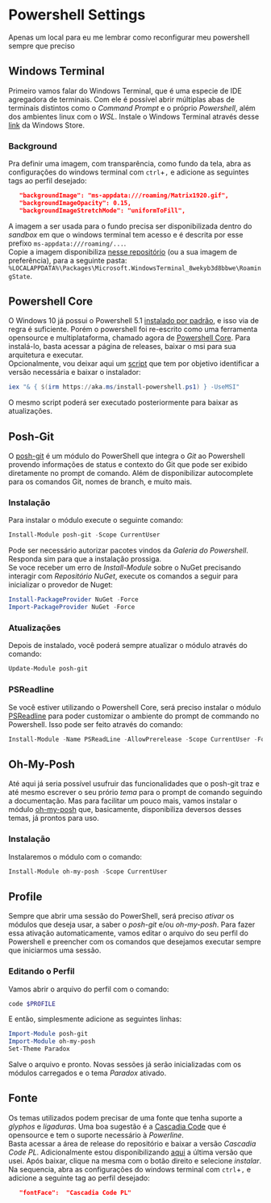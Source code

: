 # Powershell Settings
Apenas um local para eu me lembrar como reconfigurar meu powershell sempre que preciso


## Windows Terminal
Primeiro vamos falar do Windows Terminal, que é uma especie de IDE agregadora de terminais. Com ele é possível abrir múltiplas abas de terminais distintos como o *Command Prompt* e o próprio *Powershell*, além dos ambientes linux com o *WSL*. Instale o Windows Terminal através desse [link](https://www.microsoft.com/en-us/p/windows-terminal-preview/9n0dx20hk701?activetab=pivot:overviewtab) da Windows Store.  

### Background
Pra definir uma imagem, com transparência, como fundo da tela, abra as configurações do windows terminal com `ctrl`+`,` e adicione as seguintes tags ao perfil desejado:
```json 
   "backgroundImage": "ms-appdata:///roaming/Matrix1920.gif",
   "backgroundImageOpacity": 0.15,
   "backgroundImageStretchMode": "uniformToFill",
```
A imagem a ser usada para o fundo precisa ser disponibilizada dentro do *sandbox* em que o windows terminal tem acesso e é descrita por esse prefixo `ms-appdata:///roaming/...`.  
Copie a imagem disponibiliza [nesse repositório](./images/Matrix1920.gif) (ou a sua imagem de preferência), para a seguinte pasta: `%LOCALAPPDATA%\Packages\Microsoft.WindowsTerminal_8wekyb3d8bbwe\RoamingState`.   


## Powershell Core
O Windows 10 já possui o Powershell 5.1 [instalado por padrão](https://docs.microsoft.com/pt-br/powershell/scripting/windows-powershell/install/installing-windows-powershell?view=powershell-7), e isso via de regra é suficiente. Porém o powershell foi re-escrito como uma ferramenta opensource e multiplataforma, chamado agora de [Powershell Core](https://github.com/PowerShell/PowerShell). Para instalá-lo, basta acessar a página de releases, baixar o msi para sua arquitetura e executar.  
Opcionalmente, vou deixar aqui um [script](https://www.thomasmaurer.ch/2019/07/how-to-install-and-update-powershell-7/) que tem por objetivo identificar a versão necessária e baixar o instalador:
``` powershell
iex "& { $(irm https://aka.ms/install-powershell.ps1) } -UseMSI"
```
O mesmo script poderá ser executado posteriormente para baixar as atualizações.


## Posh-Git
O [posh-git](https://github.com/dahlbyk/posh-git) é um módulo do PowerShell que integra o *Git* ao Powershell provendo informações de status e contexto do Git que pode ser exibido diretamente no prompt de comando. Além de disponibilizar autocomplete para os comandos Git, nomes de branch, e muito mais.  

### Instalação 
Para instalar o módulo execute o seguinte comando:
``` powershell
Install-Module posh-git -Scope CurrentUser
```
Pode ser necessário autorizar pacotes vindos da *Galeria do Powershell*. Responda sim para que a instalação prossiga.  
Se voce receber um erro de *Install-Module* sobre o NuGet precisando interagir com *Repositório NuGet*, execute os comandos a seguir para inicializar o provedor de Nuget:
``` powershell
Install-PackageProvider NuGet -Force
Import-PackageProvider NuGet -Force
```

### Atualizações
Depois de instalado, você poderá sempre atualizar o módulo através do comando: 
``` powershell
Update-Module posh-git
``` 

### PSReadline
Se você estiver utilizando o Powershell Core, será preciso instalar o módulo [PSReadline](https://docs.microsoft.com/en-us/powershell/module/psreadline/?view=powershell-6&WT.mc_id=-blog-scottha) para poder customizar o ambiente do prompt de commando no Powershell. Isso pode ser feito através do comando:
``` powershell
Install-Module -Name PSReadLine -AllowPrerelease -Scope CurrentUser -Force -SkipPublisherCheck
``` 

## Oh-My-Posh
Até aqui já seria possível usufruir das funcionalidades que o posh-git traz e até mesmo escrever o seu prório *tema* para o prompt de comando seguindo a documentação. Mas para facilitar um pouco mais, vamos instalar o módulo [oh-my-posh](https://github.com/JanDeDobbeleer/oh-my-posh) que, basicamente, disponibiliza deversos desses temas, já prontos para uso. 

### Instalação
Instalaremos o módulo com o comando:
``` powershell
Install-Module oh-my-posh -Scope CurrentUser
``` 

## Profile
Sempre que abrir uma sessão do PowerShell, será preciso *ativar* os módulos que deseja usar, a saber o *posh-git* e/ou *oh-my-posh*. Para fazer essa ativação automaticamente, vamos editar o arquivo do seu perfil do Powershell e preencher com os comandos que desejamos executar sempre que iniciarmos uma sessão. 

### Editando o Perfil
Vamos abrir o arquivo do perfil com o comando:
``` powershell
code $PROFILE
``` 
E então, simplesmente adicione as seguintes linhas:
``` powershell
Import-Module posh-git
Import-Module oh-my-posh
Set-Theme Paradox
``` 
Salve o arquivo e pronto. Novas sessões já serão inicializadas com os módulos carregados e o tema *Paradox* ativado.

## Fonte
Os temas utilizados podem precisar de uma fonte que tenha suporte a *glyphos* e *ligaduras*. Uma boa sugestão é a [Cascadia Code](https://github.com/microsoft/cascadia-code) que é opensource e tem o suporte necessário à *Powerline*.  
Basta acessar a área de release do repositório e baixar a versão *Cascadia Code PL*. Adicionalmente estou disponibilizando [aqui](./fonts/CascadiaCodePL.ttf) a última versão que usei. Após baixar, clique na mesma com o botão direito e selecione *instalar*.  
Na sequencia, abra as configurações do windows terminal com `ctrl`+`,` e adicione a seguinte tag ao perfil desejado:
``` json
   "fontFace":  "Cascadia Code PL"
```
